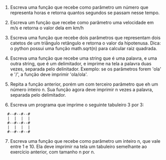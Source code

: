 1. Escreva uma função que recebe como parâmetro um número que representa
horas e retorna quantos segundos se passam nesse tempo.

2. Escreva um função que recebe como parâmetro uma velocidade em m/s e
retorna o valor dela em km/h

3. Escreva uma função que recebe dois parâmetros que representam dois
catetos de um triângulo retângulo e retorna o valor da hipotenusa.
Dica: o python possui uma função math.sqrt(n) para calcular raiz quadrada.

4. Escreva uma função que recebe uma string que é uma palavra, e uma
outra string, que é um delimitador, e imprime na tela a palavra duas
vezes, separada pelo delinitador. Exemplo: se os parâmetros forem
'ola' e '/', a função deve imprimir 'ola/ola'.

5. Repita a função anterior, porém um com terceiro parâmetro que eh um
número inteiro n. Sua função agora deve imprimir n vezes a palavra,
separada pelo delimitador.

6. Escreva um programa que imprime o seguinte tabuleiro 3 por 3:

```
  #--#--#--#
  |  |  |  |
  #--#--#--#
  |  |  |  |
  #--#--#--#
```

7. Escreva uma função que recebe como parâmetro um inteiro n,
que vale entre 1 e 10. Ela deve imprimir na tela um tabuleiro semelhante
ao exercício anterior, com tamanho n por n.
